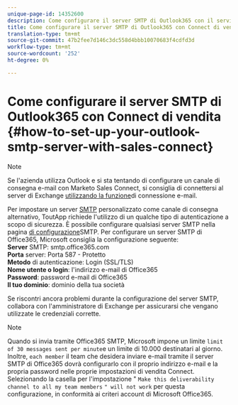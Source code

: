 ```yaml
---
unique-page-id: 14352600
description: Come configurare il server SMTP di Outlook365 con il servizio di vendita Connect - Documenti Marketo - Documentazione del prodotto
title: Come configurare il server SMTP di Outlook365 con Connect di vendita
translation-type: tm+mt
source-git-commit: 47b2fee7d146c3dc558d4bbb10070683f4cdfd3d
workflow-type: tm+mt
source-wordcount: '252'
ht-degree: 0%

---
```



# Come configurare il server SMTP di Outlook365 con Connect di vendita {#how-to-set-up-your-outlook-smtp-server-with-sales-connect}

>[!NOTE]
>
>Se l&#39;azienda utilizza Outlook e si sta tentando di configurare un canale di consegna e-mail con Marketo Sales Connect, si consiglia di connettersi al server di Exchange [utilizzando la funzione](http://docs.marketo.com/x/Z4AOAQ)di connessione e-mail.

Per impostare un server [SMTP](http://docs.marketo.com/x/zYTS) personalizzato come canale di consegna alternativo, ToutApp richiede l&#39;utilizzo di un qualche tipo di autenticazione a scopo di sicurezza. È possibile configurare qualsiasi server SMTP nella pagina [di configurazione](http://toutapp.com/next#settings/email-servers/smtp/configure)SMTP. Per configurare un server SMTP di Office365, Microsoft consiglia la configurazione seguente:\
**Server** SMTP: smtp.office365.com\
**Porta** server: Porta 587 - Protetto\
**Metodo** di autenticazione: Login (SSL/TLS)\
**Nome utente o login**: l&#39;indirizzo e-mail di Office365\
**Password**: password e-mail di Office365\
**Il tuo dominio**: dominio della tua società

Se riscontri ancora problemi durante la configurazione del server SMTP, collabora con l&#39;amministratore di Exchange per assicurarsi che vengano utilizzate le credenziali corrette.

>[!NOTE]
>
>Quando si invia tramite Office365 SMTP, Microsoft impone un limite `limit of 30 messages sent per minute`e un limite di 10.000 destinatari al giorno. Inoltre, `each member` il team che desidera inviare e-mail tramite il server SMTP di Office365 dovrà configurarlo con il proprio indirizzo e-mail e la propria password nelle proprie impostazioni di vendita Connect. Selezionando la casella per l&#39;impostazione &quot; `Make this deliverability channel to all my team members` `" will not work` per questa configurazione, in conformità ai criteri account di Microsoft Office365.

